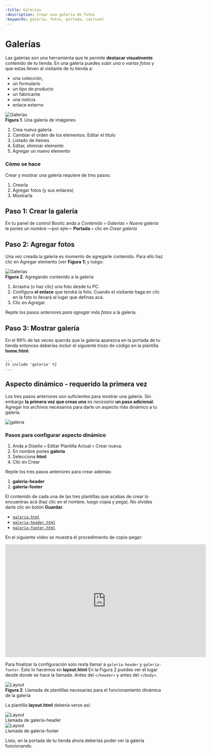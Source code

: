 ```yaml
---
:title: Galerías 
:description: Crear una galería de fotos
:keywords: galería, fotos, portada, carrusel 
---
```


# Galerías 

Las galerías son una herramienta que te permite **destacar visualmente** contenido de tu tienda.
En una galería puedes subir _una_ o _varias fotos_ y que estas lleven al visitante de tu
tienda a:

- una colección,
- un formulario
- un tipo de producto
- un fabricante
- una noticia
- enlace externo

<div class="captura">
  <div class="c-contenido">
    <img src="/img/admin/galerias_00.png" alt="Galerías" />
  </div>
  <div class="c-pie">
      <strong>Figura 1</strong>. Una galería de imágenes
  </div>
</div>

1. Crea nueva galería
2. Cambiar el orden de los elementos. Editar el título
3. Listado de ítemes 
4. Editar, eliminar elemento
5. Agregar un nuevo elemento


### Cómo se hace

Crear y mostrar una galería requiere de tres pasos:

1. Crearla
2. Agregar fotos (y sus enlaces)
3. Mostrarla


## Paso 1: Crear la galería

En tu panel de control Bootic anda a _Contenido_ `>` _Galerías_ `>` _Nueva galería_ le pones un nombre —por ejm— **Portada** `>` clic en _Crear galería_ 

## Paso 2: Agregar fotos

Una vez creada la galería es momento de agregarle contenido. Para ello haz clic
en Agregar elemento (ver **Figura 1**) y luego:

<div class="captura">
  <div class="c-contenido">
    <img src="/img/admin/galerias_01.png" alt="Galerías" />
  </div>
  <div class="c-pie">
      <strong>Figura 2</strong>. Agregando contenido a la galería
  </div>
</div>

1. Arrastra (o haz clic) una foto desde tu PC.
2. Configura **el enlace** que tendrá la foto. Cuando el visitante haga en clic en la foto lo llevará al lugar que definas acá. 
3. Clic en Agregar.

Repite los pasos anteriores _para agregar más fotos_ a la galería.

## Paso 3: Mostrar galería

En el 99% de las veces querrás que la galería aparezca en la portada de tu
tienda entonces deberías incluir el siguiente trozo de código en la plantilla
**home.html**.

    ...
    {% include 'galeria' %}
    ...


## Aspecto dinámico - requerido la primera vez

Los tres pasos anteriores son suficientes para mostrar una galería. Sin embargo
**la primera vez que creas una** es _necesario_ **un paso adicional**: Agregar los
archivos necesarios para darle un aspecto más dinámico a tu galería.

![galeria](/img/admin/galeria_animacion.gif)

### Pasos para configurar aspecto dinámico

1. Anda a Diseño `>` Editar Plantilla Actual `>` Crear nueva.
2. En nombre pones **galeria**
3. Selecciona **html**
4. Clic en Crear

Repite los tres pasos anteriores para crear además:

1.  **galeria-header**
2.  **galeria-footer**

El contenido de cada una de las tres plantillas que acabas de crear lo
encuentras acá (haz clic en el nombre, luego copia y pega). No olvides darle
clic en botón **Guardar**.

* [`galeria.html`](https://gist.githubusercontent.com/juque/e6cfe0adcad8551ff386/raw/614d6845e74344e4084f5fd890b2697ac48abab8/galeria.html)
* [`galeria-header.html`](https://gist.githubusercontent.com/juque/f39a0fdc52a829ccebd8/raw/344c7bdcc3a13bbd06457566c1f8d4f0c0d7dc28/galeria-header.html)
* [`galeria-footer.html`](https://gist.githubusercontent.com/juque/e195e08d5250b74b82b0/raw/8f1b4161fbf74539a2b8e71085cec48fade815e3/galeria-footer.html)

En el siguiente video se muestra el procedimiento de copia-pegar:

<iframe width="640" height="360" src="https://www.youtube.com/embed/Ze_8XCKtgvM" frameborder="0" allowfullscreen></iframe>

Para finalizar la configuración solo resta llamar a `galeria-header` y `galeria-footer`. Esto lo hacemos en **layout.html** En la Figura 2 puedes ver el lugar desde
donde se hace la llamada. Antes del `</header>` y antes del `</body>`.

<div class="captura">
  <div class="c-contenido">
    <img src="/img/admin/galerias_02.png" alt="Layout" />
  </div>
  <div class="c-pie">
      <strong>Figura 2</strong>. Llamada de plantillas necesarias para el
      funcionamiento dinámica de la galería
  </div>
</div>

La plantilla **layout.html** debería verse así:

<div class="captura">
  <div class="c-contenido">
    <img src="/img/admin/galerias_04a.png" alt="Layout" />
  </div>
  <div class="c-pie">
    Llamada de galeria-header
  </div>
</div>
<div class="captura">
  <div class="c-contenido">
    <img src="/img/admin/galerias_04b.png" alt="Layout" />
  </div>
  <div class="c-pie">
    Llamada de galeria-footer
  </div>
</div>

Listo, en la portada de tu tienda ahora deberías poder ver la galería funcionando.
